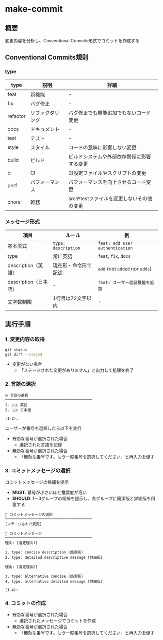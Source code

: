 # make-commit

## 概要

変更内容を分析し、Conventional Commits形式でコミットを作成する

## Conventional Commits規則

### type

| type | 説明 | 詳細 |
|---|---|---|
| feat | 新機能 | - |
| fix | バグ修正 | - |
| refactor | リファクタリング | バグ修正でも機能追加でもないコード変更 |
| docs | ドキュメント | - |
| test | テスト | - |
| style | スタイル | コードの意味に影響しない変更 |
| build | ビルド | ビルドシステムや外部依存関係に影響する変更 |
| ci | CI | CI設定ファイルやスクリプトの変更 |
| perf | パフォーマンス | パフォーマンスを向上させるコード変更 |
| chore | 雑務 | srcやtestファイルを変更しないその他の変更 |

### メッセージ形式

| 項目 | ルール | 例 |
|---|---|---|
| 基本形式 | `type: description` | `feat: add user authentication` |
| type | 常に英語 | `feat`, `fix`, `docs` |
| description（英語） | 現在形・命令形で記述 | `add` (not `added` nor `adds`) |
| description（日本語） | - | `feat: ユーザー認証機能を追加` |
| 文字数制限 | 1行目は72文字以内 | - |

## 実行手順

### 1. 変更内容の取得

```bash
git status
git diff --staged
```

- 変更がない場合
  - 「ステージされた変更がありません」と出力して処理を終了

### 2. 言語の選択

```text
🌐 言語の選択
────────────────────────────────────────
1. 🇺🇸 英語
2. 🇯🇵 日本語

(1-2):
```

ユーザーが番号を選択したら以下を実行

- 有効な番号が選択された場合
  - 選択された言語を記録
- 無効な番号が選択された場合
  - 「無効な番号です。もう一度番号を選択してください」と再入力を促す

### 3. コミットメッセージの選択

コミットメッセージの候補を提示

- **MUST**: 番号が小さいほど推奨度が高い
- **SHOULD**: 1〜3グループの候補を提示し、各グループに簡潔版と詳細版を用意する

```text
🤖 コミットメッセージの選択
────────────────────────────────────────
[ステージされた変更]

💬 コミットメッセージ
────────────────────────────────────────
理由: [選定理由1]

1. type: concise description (簡潔版)
2. type: detailed descriptive message (詳細版)

理由: [選定理由2]

3. type: alternative concise (簡潔版)
4. type: alternative detailed message (詳細版)

(1-4):
```

### 4. コミットの作成

- 有効な番号が選択された場合
  - 選択されたメッセージでコミットを作成
- 無効な番号が選択された場合
  - 「無効な番号です。もう一度番号を選択してください」と再入力を促す
